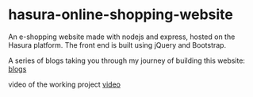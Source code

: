 # hasura-online-shopping-website

An e-shopping website made with nodejs and express, hosted on the Hasura platform. The front end is built using jQuery and Bootstrap.

A series of blogs taking you through my journey of building this website: [blogs](https://medium.com/@clint8875/hasura-internship-week-8-1-ef3cddcc9cf0)

video of the working project [video](https://youtu.be/WJRJbs_Nktk)
